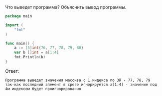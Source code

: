 Что выведет программа? Объяснить вывод программы.

```go
package main

import (
    "fmt"
)

func main() {
    a := [5]int{76, 77, 78, 79, 80}
    var b []int = a[1:4]
    fmt.Println(b)
}
```

Ответ:
```
Программа выведет значения массива с 1 индекса по 3й - 77, 78, 79
так-как последний элемент в срезе игнорируется a[1:4] - значение под 4м индексом будет проигнорированно

```
